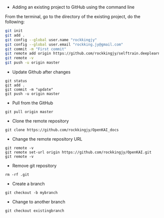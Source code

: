 - Adding an existing project to GitHub using the command line

From the terminal, go to the directory of the existing project, do the following:
```sh
git init
git add .
git config --global user.name "rockkingjy"
git config --global user.email "rockking.jy@gmail.com"
git commit -m "First commit"
git remote add origin https://github.com/rockkingjy/selftrain.deeplearning.git
git remote -v
git push -u origin master
```
- Update Github after changes
```
git status
git add .
git commit -m "update"
git push -u origin master
```
- Pull from the GitHub
```
git pull origin master
```
- Clone the remote repository
```
git clone https://github.com/rockkingjy/OpenKAI_docs
```
- Change the remote repository URL
```
git remote -v
git remote set-url origin https://github.com/rockkingjy/OpenKAI.git
git remote -v
```
- Remove git repository
```
rm -rf .git
```
- Create a branch
```
git checkout -b mybranch
```
- Change to another branch
```
git checkout existingbranch
```
